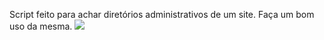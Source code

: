 Script feito para achar diretórios administrativos de um site.
Faça um bom uso da mesma.
![](https://imgur.com/mXfVqv5.png)

